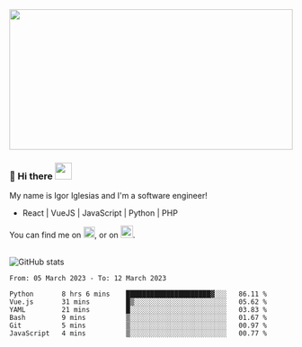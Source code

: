 <img src="https://c.tenor.com/KjVxfRrrncUAAAAd/matrix.gif" width="100%" height="250px">

### 🔭 Hi there <img src="https://raw.githubusercontent.com/MartinHeinz/MartinHeinz/master/wave.gif" width="30px">


My name is Igor Iglesias and I'm a software engineer!
<br>

<ul>
  <li> React | VueJS | JavaScript | Python | PHP </li>
</ul>
You can find me on <a href="https://twitter.com/IgorIglesias5"><img src="https://i.imgur.com/JLLlB5S.png" width="20px"></a>, or on <a href="https://www.linkedin.com/in/igor-iglesias-62478428/"><img src="https://i.imgur.com/PXyIkWx.png" width="22px"></a>.

<br>
<br>

![GitHub stats](https://github-readme-stats.vercel.app/api?username=igoiglesias&show_icons=true&count_private=true&theme=chartreuse-dark&hide_title=true)

<!--START_SECTION:waka-->

```text
From: 05 March 2023 - To: 12 March 2023

Python       8 hrs 6 mins    █████████████████████▓░░░   86.11 %
Vue.js       31 mins         █▒░░░░░░░░░░░░░░░░░░░░░░░   05.62 %
YAML         21 mins         █░░░░░░░░░░░░░░░░░░░░░░░░   03.83 %
Bash         9 mins          ▒░░░░░░░░░░░░░░░░░░░░░░░░   01.67 %
Git          5 mins          ▒░░░░░░░░░░░░░░░░░░░░░░░░   00.97 %
JavaScript   4 mins          ▒░░░░░░░░░░░░░░░░░░░░░░░░   00.77 %
```

<!--END_SECTION:waka-->
